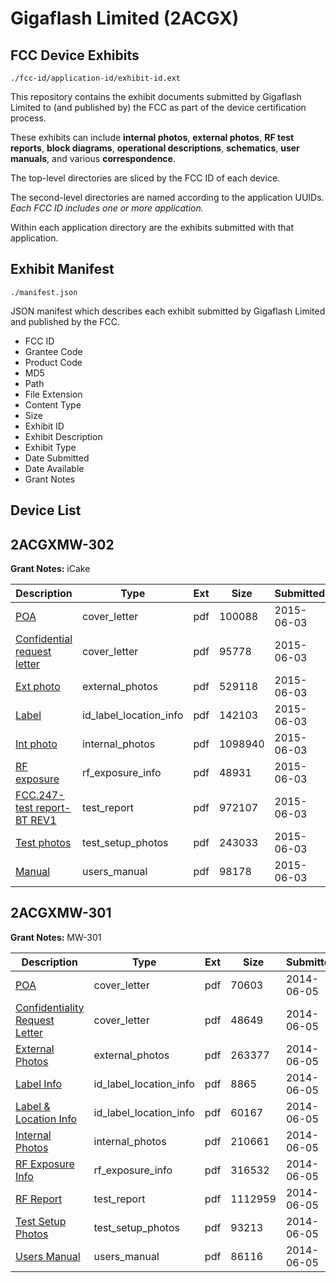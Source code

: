 # Gigaflash Limited (2ACGX)
## FCC Device Exhibits

```
./fcc-id/application-id/exhibit-id.ext
```

This repository contains the exhibit documents submitted by Gigaflash Limited to (and published by) the FCC as part of the device certification process.

These exhibits can include **internal photos**, **external photos**, **RF test reports**, **block diagrams**, **operational descriptions**, **schematics**, **user manuals**, and various **correspondence**.

The top-level directories are sliced by the FCC ID of each device.

The second-level directories are named according to the application UUIDs. *Each FCC ID includes one or more application.*

Within each application directory are the exhibits submitted with that application. 

## Exhibit Manifest

```
./manifest.json
```

JSON manifest which describes each exhibit submitted by Gigaflash Limited and published by the FCC.

- FCC ID
- Grantee Code
- Product Code
- MD5
- Path
- File Extension
- Content Type
- Size
- Exhibit ID
- Exhibit Description
- Exhibit Type
- Date Submitted
- Date Available
- Grant Notes

## Device List
## 2ACGXMW-302
**Grant Notes:** iCake

| Description | Type | Ext | Size | Submitted | Available |
| ----------- | ---- | --- | ---- | --------- | --------- |
| [POA](2ACGXMW-302/4761679f85903d1096398307b04a2041/2635361.pdf) | cover_letter | pdf | 100088 | 2015-06-03 | 2015-06-03 |
| [Confidential request letter](2ACGXMW-302/4761679f85903d1096398307b04a2041/2635362.pdf) | cover_letter | pdf | 95778 | 2015-06-03 | 2015-06-03 |
| [Ext photo](2ACGXMW-302/4761679f85903d1096398307b04a2041/2635366.pdf) | external_photos | pdf | 529118 | 2015-06-03 | 2015-06-03 |
| [Label](2ACGXMW-302/4761679f85903d1096398307b04a2041/2635368.pdf) | id_label_location_info | pdf | 142103 | 2015-06-03 | 2015-06-03 |
| [Int photo](2ACGXMW-302/4761679f85903d1096398307b04a2041/2635367.pdf) | internal_photos | pdf | 1098940 | 2015-06-03 | 2015-06-03 |
| [RF exposure](2ACGXMW-302/4761679f85903d1096398307b04a2041/2635363.pdf) | rf_exposure_info | pdf | 48931 | 2015-06-03 | 2015-06-03 |
| [FCC.247-test report-BT REV1](2ACGXMW-302/4761679f85903d1096398307b04a2041/2635364.pdf) | test_report | pdf | 972107 | 2015-06-03 | 2015-06-03 |
| [Test photos](2ACGXMW-302/4761679f85903d1096398307b04a2041/2635365.pdf) | test_setup_photos | pdf | 243033 | 2015-06-03 | 2015-06-03 |
| [Manual](2ACGXMW-302/4761679f85903d1096398307b04a2041/2635369.pdf) | users_manual | pdf | 98178 | 2015-06-03 | 2015-06-03 |
## 2ACGXMW-301
**Grant Notes:** MW-301

| Description | Type | Ext | Size | Submitted | Available |
| ----------- | ---- | --- | ---- | --------- | --------- |
| [POA](2ACGXMW-301/1d2d5843d03439b0f3938898ef25972e/2285937.pdf) | cover_letter | pdf | 70603 | 2014-06-05 | 2014-06-05 |
| [Confidentiality Request Letter](2ACGXMW-301/1d2d5843d03439b0f3938898ef25972e/2285938.pdf) | cover_letter | pdf | 48649 | 2014-06-05 | 2014-06-05 |
| [External Photos](2ACGXMW-301/1d2d5843d03439b0f3938898ef25972e/2285942.pdf) | external_photos | pdf | 263377 | 2014-06-05 | 2014-06-05 |
| [Label Info](2ACGXMW-301/1d2d5843d03439b0f3938898ef25972e/2285944.pdf) | id_label_location_info | pdf | 8865 | 2014-06-05 | 2014-06-05 |
| [Label & Location Info](2ACGXMW-301/1d2d5843d03439b0f3938898ef25972e/2285945.pdf) | id_label_location_info | pdf | 60167 | 2014-06-05 | 2014-06-05 |
| [Internal Photos](2ACGXMW-301/1d2d5843d03439b0f3938898ef25972e/2285943.pdf) | internal_photos | pdf | 210661 | 2014-06-05 | 2014-06-05 |
| [RF Exposure Info](2ACGXMW-301/1d2d5843d03439b0f3938898ef25972e/2285949.pdf) | rf_exposure_info | pdf | 316532 | 2014-06-05 | 2014-06-05 |
| [RF Report](2ACGXMW-301/1d2d5843d03439b0f3938898ef25972e/2285947.pdf) | test_report | pdf | 1112959 | 2014-06-05 | 2014-06-05 |
| [Test Setup Photos](2ACGXMW-301/1d2d5843d03439b0f3938898ef25972e/2285948.pdf) | test_setup_photos | pdf | 93213 | 2014-06-05 | 2014-06-05 |
| [Users Manual](2ACGXMW-301/1d2d5843d03439b0f3938898ef25972e/2285946.pdf) | users_manual | pdf | 86116 | 2014-06-05 | 2014-06-05 |
